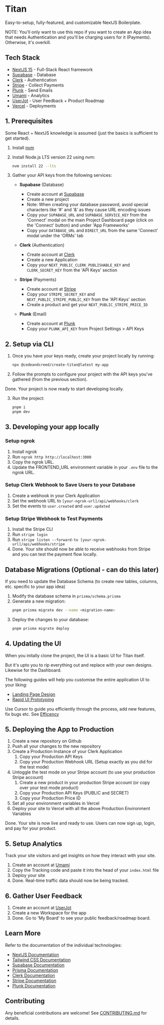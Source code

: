 # Titan

Easy-to-setup, fully-featured, and customizable NextJS Boilerplate.

NOTE: You'll only want to use this repo if you want to create an App idea that needs Authentication and you'll be charging users for it (Payments). Otherwise, it's overkill.

## Tech Stack

- [NextJS 15](https://nextjs.org/) - Full-Stack React framework
- [Supabase](https://supabase.com/) - Database
- [Clerk](https://clerk.com/) - Authentication
- [Stripe](https://stripe.com/) - Collect Payments
- [Plunk](https://useplunk.com/) - Send Emails
- [Umami](https://umami.is/) - Analytics
- [UserJot](https://userjot.com/) - User Feedback + Product Roadmap
- [Vercel](https://vercel.com/) - Deployments

## 1. Prerequisites

Some React + NextJS knowledge is assumed (just the basics is sufficient to get started).

1. Install [nvm](https://github.com/nvm-sh/nvm)
2. Install Node.js LTS version 22 using nvm:
   ```bash
   nvm install 22 --lts
   ```

3. Gather your API keys from the following services:

   - **Supabase** (Database)
     - Create account at [Supabase](https://supabase.com)
     - Create a new project
     - Note: When creating your database password, avoid special characters like '#' and '&' as they cause URL encoding issues
     - Copy your `SUPABASE_URL` and `SUPABASE_SERVICE_KEY` from the 'Connect' modal on the main Project Dashboard page (click on the 'Connect' button) and under 'App Frameworks'
     - Copy your `DATABASE_URL` and `DIRECT_URL` from the same 'Connect' modal under the 'ORMs' tab

   - **Clerk** (Authentication)
     - Create account at [Clerk](https://clerk.com)
     - Create a new Application
     - Copy your `NEXT_PUBLIC_CLERK_PUBLISHABLE_KEY` and `CLERK_SECRET_KEY` from the 'API Keys' section

   - **Stripe** (Payments)
     - Create account at [Stripe](https://stripe.com)
     - Copy your `STRIPE_SECRET_KEY` and `NEXT_PUBLIC_STRIPE_PUBLIC_KEY` from the 'API Keys' section
     - Create a product and get your `NEXT_PUBLIC_STRIPE_PRICE_ID`

   - **Plunk** (Email)
     - Create account at [Plunk](https://useplunk.com)
     - Copy your `PLUNK_API_KEY` from Project Settings > API Keys

## 2. Setup via CLI

1. Once you have your keys ready, create your project locally by running:
   ```bash
   npx @codeandcreed/create-titan@latest my-app
   ```

2. Follow the prompts to configure your project with the API keys you've gathered (from the previous section).

Done. Your project is now ready to start developing locally.

3. Run the project:
   ```bash
   pnpm i
   pnpm dev
   ```

## 3. Developing your app locally

### Setup ngrok

1. Install ngrok
2. Run `ngrok http http://localhost:3000`
3. Copy the ngrok URL.
4. Update the FRONTEND_URL environment variable in your `.env` file to the ngrok URL.

### Setup Clerk Webhook to Save Users to your Database
1. Create a webhook in your Clerk Application
2. Set the webhook URL to `[your-ngrok-url]/api/webhooks/clerk`
3. Set the events to `user.created` and `user.updated`

### Setup Stripe Webhook to Test Payments

1. Install the Stripe CLI
2. Run `stripe login`
3. Run `stripe listen --forward-to [your-ngrok-url]/api/webhooks/stripe`
4. Done. Your site should now be able to receive webhooks from Stripe and you can test the payment flow locally.

## Database Migrations (Optional - can do this later)

If you need to update the Database Schema (to create new tables, columns, etc. specific to your app idea)

1. Modify the database schema in `prisma/schema.prisma`
2. Generate a new migration:
   ```bash
   pnpm prisma migrate dev --name <migration-name>
   ```
3. Deploy the changes to your database:
   ```bash
   pnpm prisma migrate deploy
   ```

## 4. Updating the UI

When you initally clone the project, the UI is a basic UI for Titan itself.

But it's upto you to rip everything out and replace with your own designs. Likewise for the Dashboard.

The following guides will help you customise the entire application UI to your liking:

- [Landing Page Design](https://blueprint.codeandcreed.tech/product-development/landing-page)
- [Rapid UI Prototyping](https://blueprint.codeandcreed.tech/product-development/rapid-ui-prototyping)

Use Cursor to guide you efficiently through the process, add new features, fix bugs etc. See [Efficency](https://blueprint.codeandcreed.tech/product-development/efficiency)

## 5. Deploying the App to Production

1. Create a new repository on Github
2. Push all your changes to the new repository
4. Create a Production Instance of your Clerk Application
   1. Copy your Production API Keys
   2. Copy your Production Webhook URL (Setup exactly as you did for the test mode)
5. Untoggle the test mode on your Stripe account (to use your production Stripe account)
   1. Create a new product in your production Stripe account (or copy over your test mode product)
   2. Copy your Production API Keys (PUBLIC and SECRET)
   3. Copy your Production Price ID
6. Set all your environment variables in Vercel
7. Deploy your site to Vercel with all the above Production Environment Variables

Done. Your site is now live and ready to use. Users can now sign up, login, and pay for your product.

## 5. Setup Analytics

Track your site visitors and get insights on how they interact with your site.

1. Create an account at [Umami](https://umami.is/)
2. Copy the Tracking code and paste it into the head of your `index.html` file
3. Deploy your site
4. Done. Real-time traffic data should now be being tracked.

## 6. Gather User Feedback

1. Create an account at [UserJot](https://userjot.com/)
2. Create a new Workspace for the app
3. Done. Go to 'My Board' to see your public feedback/roadmap board.

## Learn More

Refer to the documentation of the individual technologies:
- [NextJS Documentation](https://nextjs.org/docs)
- [Tailwind CSS Documentation](https://tailwindcss.com/docs)
- [Supabase Documentation](https://supabase.io/docs)
- [Prisma Documentation](https://www.prisma.io/docs)
- [Clerk Documentation](https://clerk.dev/docs)
- [Stripe Documentation](https://stripe.com/docs)
- [Plunk Documentation](https://docs.useplunk.com/)

## Contributing

Any beneficial contributions are welcome! See [CONTRIBUTING.md](CONTRIBUTING.md) for details.


